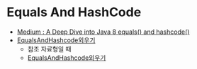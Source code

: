 # Equals And HashCode

* [Medium : A Deep Dive into Java 8 equals() and hashcode()](./A%20Deep%20Dive%20into%20Java%208%20equals()%20and%20hashcode().md)
*  [EqualsAndHashcode외우기](./EqualsAndHashCode.java)
   *  참조 자료형일 때
   *  [EqualsAndHashcode외우기](./EqualsAndHashCodeV2.java)
  